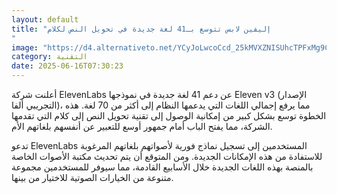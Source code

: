 ```yaml
---
layout: default
title: "إليفين لابس تتوسع بـ41 لغة جديدة في تحويل النص لكلام
"
image: "https://d4.alternativeto.net/YCyJoLwcoCcd_25kMVXZNISUhcTPFxMg9CaY-TAiqJw/rs:fill:1520:760:0/g:ce:0:0/YWJzOi8vZGlzdC9jb250ZW50LzE3NTAwNTkwMjMxNTUucG5n.png"
category: التقنية
date: 2025-06-16T07:30:23
---
```


أعلنت شركة ElevenLabs عن دعم 41 لغة جديدة في نموذجها Eleven v3 (الإصدار التجريبي ألفا)، مما يرفع إجمالي اللغات التي يدعمها النظام إلى أكثر من 70 لغة. هذه الخطوة توسع بشكل كبير من إمكانية الوصول إلى تقنية تحويل النص إلى كلام التي تقدمها الشركة، مما يفتح الباب أمام جمهور أوسع للتعبير عن أنفسهم بلغاتهم الأم.

تدعو ElevenLabs المستخدمين إلى تسجيل نماذج فورية لأصواتهم بلغاتهم المرغوبة للاستفادة من هذه الإمكانات الجديدة. ومن المتوقع أن يتم تحديث مكتبة الأصوات الخاصة بالمنصة بهذه اللغات الجديدة خلال الأسابيع القادمة، مما سيوفر للمستخدمين مجموعة متنوعة من الخيارات الصوتية للاختيار من بينها.
